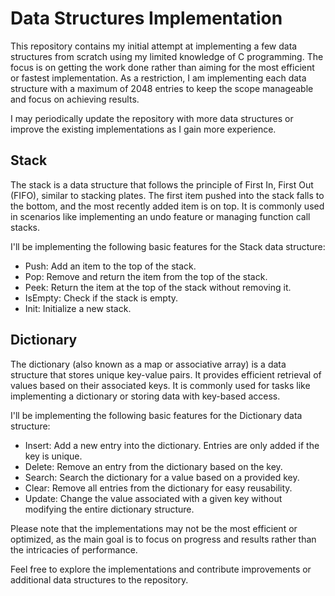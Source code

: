 # Data Structures Implementation

This repository contains my initial attempt at implementing a few data structures from scratch using my limited knowledge of C programming. The focus is on getting the work done rather than aiming for the most efficient or fastest implementation. As a restriction, I am implementing each data structure with a maximum of 2048 entries to keep the scope manageable and focus on achieving results.

I may periodically update the repository with more data structures or improve the existing implementations as I gain more experience.

## Stack

The stack is a data structure that follows the principle of First In, First Out (FIFO), similar to stacking plates. The first item pushed into the stack falls to the bottom, and the most recently added item is on top. It is commonly used in scenarios like implementing an undo feature or managing function call stacks.

I'll be implementing the following basic features for the Stack data structure:
- Push: Add an item to the top of the stack.
- Pop: Remove and return the item from the top of the stack.
- Peek: Return the item at the top of the stack without removing it.
- IsEmpty: Check if the stack is empty.
- Init: Initialize a new stack.

## Dictionary

The dictionary (also known as a map or associative array) is a data structure that stores unique key-value pairs. It provides efficient retrieval of values based on their associated keys. It is commonly used for tasks like implementing a dictionary or storing data with key-based access.

I'll be implementing the following basic features for the Dictionary data structure:
- Insert: Add a new entry into the dictionary. Entries are only added if the key is unique.
- Delete: Remove an entry from the dictionary based on the key.
- Search: Search the dictionary for a value based on a provided key.
- Clear: Remove all entries from the dictionary for easy reusability.
- Update: Change the value associated with a given key without modifying the entire dictionary structure.

Please note that the implementations may not be the most efficient or optimized, as the main goal is to focus on progress and results rather than the intricacies of performance.

Feel free to explore the implementations and contribute improvements or additional data structures to the repository.
